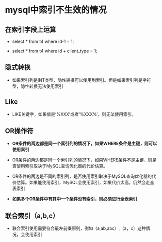 # mysql中索引不生效的情况

## 在索引字段上运算

* select * from t4 where id-1 = 1; 

* select * from t4 where id + client_type = 1;

## 隐式转换

* 如果索引列是INT类型，隐性转换可以使用到索引。但是如果索引列是字符型，隐性转换无法使用索引

## Like

* LIKE关键字，如果值是’%XXX’或者’%XXX%’，则无法使用索引。

## OR操作符

* **OR条件的两边都是同一个索引列的情况下，如果WHERE条件是主键，则可以使用索引**

* OR条件的两边都是同一个索引列的情况下，如果WHERE条件不是主键，则是否使用索引取决于MySQL查询优化器的代价估算。

* OR条件的两边是不同的索引列，是否使用索引取决于MySQL查询优化器的代价估算。如果能使用索引，MySQL会使用索引，如果代价太高，仍然会走全表索引

* **如果多个OR条件中有其中一个条件没有索引，则必须进行全表索引**

## 联合索引（a,b,c）

* 联合索引使用需要符合最左前缀原则，例如（a,ab,abc）,（a，c）这种情况，会使用索引
